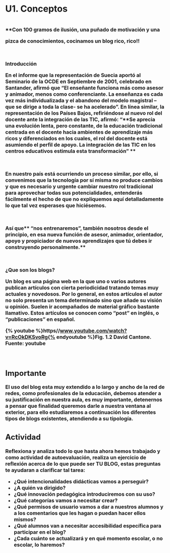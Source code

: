 
# U1. Conceptos

<strong style="font-size: medium;"><br />**Con 100 gramos de ilusión, una pu&ntilde;ado de motivación y una

pizca de conocimientos, cocinamos un blog rico, rico!!

&nbsp;

**Introducción&nbsp;**

En el informe que la representación de Suecia aportó al Seminario de la OCDE en Septiembre de 2001, celebrado en Santander, afirmó que **&ldquo;El ense&ntilde;ante funciona más como asesor y animador, menos como conferenciante. La ense&ntilde;anza es cada vez más individualizada y el abandono del modelo magistral &ndash; que se dirige a toda la clase- se ha acelerado&rdquo;.** En línea similar, la representación de los Países Bajos, refiriéndose al nuevo rol del docente ante la integración de las TIC, afirmó: &ldquo;**Se aprecia una evolución lenta, pero constante, de la educación tradicional centrada en el docente hacia ambientes de aprendizaje más ricos y diferenciados en los cuales, el rol del docente está asumiendo el perfil de apoyo. La integración de las TIC en los centros educativos estimula esta transformación&rdquo; **

&nbsp;

En nuestro país está ocurriendo un proceso similar, por ello, si convenimos que la tecnología por sí misma no produce cambios y que es necesario y urgente cambiar nuestro rol tradicional para aprovechar todas sus potencialidades, entenderás fácilmente el hecho de que no expliquemos aquí detalladamente lo que tal vez esperases que hiciésemos.

&nbsp;

Así que** &ldquo;nos entrenaremos&rdquo;, **también nosotros desde el principio, en esa nueva función de asesor, animador, orientador, apoyo y propiciador de** nuevos aprendizajes que t&uacute; debes ir construyendo personalmente.**

&nbsp;

**¿Que son los blogs?**

Un blog es una página web en la que uno o varios autores publican artículos con cierta periodicidad tratando temas muy actuales y novedosos. Por lo general, en estos artículos el autor no solo presenta un tema determinado sino que añade su visión u opinión. Suelen ir acompañados de material gráfico bastante llamativo. Estos artículos se conocen como “post” en inglés, o “publicaciones” en español.



{% youtube %}https//www.youtube.com/watch?v=RcOkDKSvoRg{% endyoutube %}<td style="text-align: center;">Fig. 1.2 David Cantone. Fuente: youtube</td>

  

## Importante

El uso del blog esta muy extendido a lo largo y ancho de la red de redes, como profesionales de la educación, debemos atender a su justificación en nuestra aula, es muy importante, detenernos a pensar que finalidad queremos darle a nuestra ventana al exterior, para ello estudiaremos a continuación los diferentes tipos de blogs existentes, atendiendo a su tipología.

## Actividad

Reflexiona y analiza todo lo que hasta ahora hemos trabajado y como actividad de autoevaluación, realiza un ejercicio de reflexión acerca de lo que puede ser TU BLOG, estas preguntas te ayudaran a clarificar tal tarea:

- ¿Qué intencionalidades didácticas vamos a perseguir?
- ¿A quién va dirigido?
- ¿Qué innovación pedagógica introduciremos con su uso?
- ¿Qué categorías vamos a necesitar crear?
- ¿Qué permisos de usuario vamos a dar a nuestros alumnos y a los comentarios que les hagan o puedan hacer ellos mismos?
- ¿Qué alumnos van a necesitar accesibilidad específica para participar en el blog?
- ¿Cada cuánto se actualizará y en qué momento escolar, o no escolar, lo haremos? 

